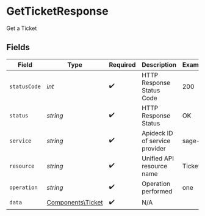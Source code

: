 # GetTicketResponse

Get a Ticket


## Fields

| Field                                                  | Type                                                   | Required                                               | Description                                            | Example                                                |
| ------------------------------------------------------ | ------------------------------------------------------ | ------------------------------------------------------ | ------------------------------------------------------ | ------------------------------------------------------ |
| `statusCode`                                           | *int*                                                  | :heavy_check_mark:                                     | HTTP Response Status Code                              | 200                                                    |
| `status`                                               | *string*                                               | :heavy_check_mark:                                     | HTTP Response Status                                   | OK                                                     |
| `service`                                              | *string*                                               | :heavy_check_mark:                                     | Apideck ID of service provider                         | sage-hr                                                |
| `resource`                                             | *string*                                               | :heavy_check_mark:                                     | Unified API resource name                              | Tickets                                                |
| `operation`                                            | *string*                                               | :heavy_check_mark:                                     | Operation performed                                    | one                                                    |
| `data`                                                 | [Components\Ticket](../../Models/Components/Ticket.md) | :heavy_check_mark:                                     | N/A                                                    |                                                        |